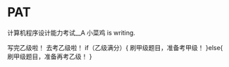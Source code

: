 # PAT
计算机程序设计能力考试__A 小菜鸡 is writing.

写完乙级啦！
去考乙级啦！
if（乙级满分）{
  刷甲级题目，准备考甲级！
}else{
  刷甲级题目，准备再考乙级！
}
